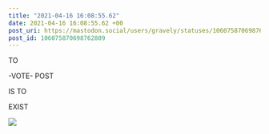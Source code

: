 ```yaml
---
title: "2021-04-16 16:08:55.62"
date: 2021-04-16 16:08:55.62 +00
post_uri: https://mastodon.social/users/gravely/statuses/106075870698762809
post_id: 106075870698762809
---
```

TO

-VOTE- POST

IS TO

EXIST


![](/images/106075870626723359.jpg)

